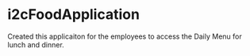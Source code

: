 # i2cFoodApplication
Created this applicaiton for the employees to access the Daily Menu for lunch and dinner.
